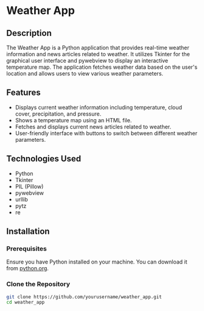 # Weather App

## Description
The Weather App is a Python application that provides real-time weather information and news articles related to weather. It utilizes Tkinter for the graphical user interface and pywebview to display an interactive temperature map. The application fetches weather data based on the user's location and allows users to view various weather parameters.

## Features
- Displays current weather information including temperature, cloud cover, precipitation, and pressure.
- Shows a temperature map using an HTML file.
- Fetches and displays current news articles related to weather.
- User-friendly interface with buttons to switch between different weather parameters.

## Technologies Used
- Python
- Tkinter
- PIL (Pillow)
- pywebview
- urllib
- pytz
- re

## Installation

### Prerequisites
Ensure you have Python installed on your machine. You can download it from [python.org](https://www.python.org/downloads/).

### Clone the Repository
```bash
git clone https://github.com/yourusername/weather_app.git
cd weather_app
